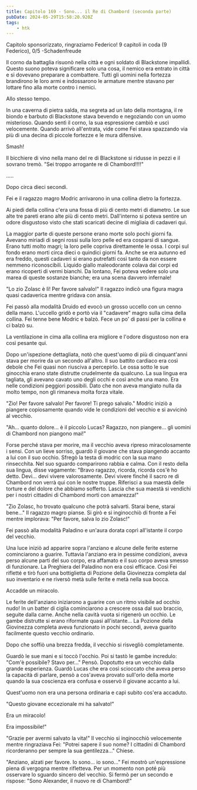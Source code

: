 ```yaml
---
title: Capitolo 169 - Sono... il Re di Chambord (seconda parte)
pubDate: 2024-05-29T15:58:20.920Z
tags:
    - htk
---
```



Capitolo sponsorizzato, ringraziamo Federico!
9 capitoli in coda (9 Federico), 0/5
-Schadenfreude


Il corno da battaglia risuonò nella città e ogni soldato di Blackstone impallidì. Questo suono poteva significare solo una cosa, il nemico era entrato in città e si dovevano preparare a combattere. Tutti gli uomini nella fortezza brandirono le loro armi e indossarono le armature mentre stavano per lottare fino alla morte contro i nemici.


Allo stesso tempo.


In una caverna di pietra salda, ma segreta ad un lato della montagna, il re biondo e barbuto di Blackstone stava bevendo e negoziando con un uomo misterioso. Quando sentì il corno, la sua espressione cambiò e uscì velocemente. Quando arrivò all'entrata, vide come Fei stava spazzando via più di una decina di piccole fortezze e le mura difensive.


Smash!


Il bicchiere di vino nella mano del re di Blackstone si ridusse in pezzi e il sovrano tremò. "Sei troppo arrogante re di Chambord!!!!"


.....


Dopo circa dieci secondi.


Fei e il ragazzo magro Modric arrivarono in una collina dietro la fortezza.


Ai piedi della collina c'era una fossa di più di cento metri di diametro. Le sue alte tre pareti erano alte più di cento metri. Dall'interno si poteva sentire un odore disgustoso visto che stati scaricati decine di migliaia di cadaveri qui.


La maggior parte di queste persone erano morte solo pochi giorni fa. Avevano miriadi di segni rossi sulla loro pelle ed era cosparsi di sangue. Erano tutti molto magri; la loro pelle copriva direttamente le ossa. I corpi sul fondo erano morti circa dieci o quindici giorni fa.
Anche se era autunno ed era freddo, questi cadaveri si erano putrefatti così tanto da non essere nemmeno riconoscibili. Liquido giallo maleodorante colava dai corpi ed erano ricoperti di vermi bianchi. Da lontano, Fei poteva vedere solo una marea di queste sostanze bianche; era una scena davvero infernale!


"Lo zio Zolasc è lì! Per favore salvalo!" Il ragazzo indicò una figura magra quasi cadaverica mentre gridava con ansia.


Fei passò alla modalità Druido ed evocò un grosso uccello con un cenno della mano. L'uccello gridò e portò via il "cadavere" magro sulla cima della collina. Fei tenne bene Modric e balzò. Fece un po' di passi per la collina e ci balzò su.


La ventilazione in cima alla collina era migliore e l'odore disgustoso non era così pesante qui.


Dopo un'ispezione dettagliata, notò che quest'uomo di più di cinquant'anni stava per morire da un secondo all'altro. Il suo battito cardiaco era così debole che Fei quasi non riusciva a percepirlo. Le ossa sotto le sue ginocchia erano state distrutte crudelmente da qualcuno. La sua lingua era tagliata, gli avevano cavato uno degli occhi e così anche una mano. Era nelle condizioni peggiori possibili. Dato che non aveva mangiato nulla da molto tempo, non gli rimaneva molta forza vitale.


"Zio! Per favore salvalo! Per favore! Ti prego salvalo." Modric iniziò a piangere copiosamente quando vide le condizioni del vecchio e si avvicinò al vecchio.


"Ah... quanto dolore... è il piccolo Lucas? Ragazzo, non piangere... gli uomini di Chambord non piangono mai!"


Forse perché stava per morire, ma il vecchio aveva ripreso miracolosamente i sensi. Con un lieve sorriso, guardò il giovane che stava piangendo accanto a lui con il suo occhio. Sfregò la testa di modric con la sua mano rinsecchita. Nel suo sguardo comparirono rabbia e calma.
Con il resto della sua lingua, disse vagamente: "Bravo ragazzo, ricorda, ricorda cos'è ho detto. Devi... devi vivere valorosamente. Devi vivere finché il sacro re di Chambord non verrà qui con le nostre truppe. Riferisci a sua maestà delle torture e del dolore che abbiamo sofferto. Lascia che sua maestà si vendichi per i nostri cittadini di Chambord morti con amarezza!"


"Zio Zolasc, ho trovato qualcuno che potrà salvarti. Starai bene, starai bene..." Il ragazzo magro pianse. Si girò e si inginocchiò di fronte a Fei mentre implorava: "Per favore, salva lo zio Zolasc!"


Fei passò alla modalità Paladino e un'aura dorata coprì all'istante il corpo del vecchio.


Una luce iniziò ad apparire sopra l'anziano e alcune delle ferite esterne cominciarono a guarire. Tuttavia l'anziano era in pessime condizioni, aveva perso alcune parti del suo corpo, era affamato e il suo corpo aveva smesso di funzionare. La Preghiera del Paladino non era così efficace.
Così Fei rifletté e tirò fuori una bottiglietta di Pozione della Giovinezza completa dal suo inventario e ne riversò metà sulle ferite e metà nella sua bocca.


Accadde un miracolo.


Le ferite dell'anziano iniziarono a guarire con un ritmo visibile ad occhio nudo! In un batter di ciglia cominciarono a crescere ossa dal suo braccio, seguite dalla carne. Anche nella cavità vuota si rigenerò un occhio. Le gambe distrutte si erano riformate quasi all'istante... La Pozione della Giovinezza completa aveva funzionato in pochi secondi, aveva guarito facilmente questo vecchio ordinario.


Dopo che soffiò una brezza fredda, il vecchio si risvegliò completamente.


Guardò le sue mani e si toccò l'occhio. Poi si tastò le gambe incredulo: "Com'è possibile? Stavo per..." Pensò. Dopotutto era un vecchio dalla grande esperienza. Guardò Lucas che era così scioccato che aveva perso la capacità di parlare, pensò a cos'aveva provato sull'orlo della morte quando la sua coscienza era confusa e osservò il giovane accanto a lui.


Quest'uomo non era una persona ordinaria e capì subito cos'era accaduto.


"Questo giovane eccezionale mi ha salvato!"


Era un miracolo!


Era impossibile!"


"Grazie per avermi salvato la vita!" Il vecchio si inginocchiò velocemente mentre ringraziava Fei: "Potrei sapere il suo nome? I cittadini di Chambord ricorderanno per sempre la sua gentilezza..." Chiese.


"Anziano, alzati per favore. Io sono... io sono..." Fei mostrò un'espressione piena di vergogna mentre rifletteva. Per un momento non poté più osservare lo sguardo sincero del vecchio. Si fermò per un secondo e rispose: "Sono Alexander, il nuovo re di Chambord!"





